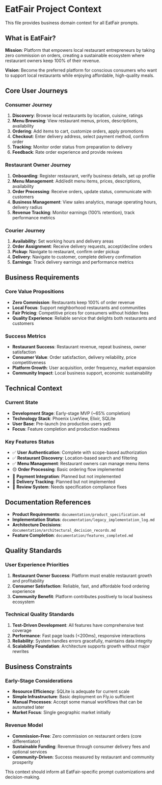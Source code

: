 # EatFair Project Context

This file provides business domain context for all EatFair prompts.

## What is EatFair?

**Mission**: Platform that empowers local restaurant entrepreneurs by taking zero commission on orders, creating a sustainable ecosystem where restaurant owners keep 100% of their revenue.

**Vision**: Become the preferred platform for conscious consumers who want to support local restaurants while enjoying affordable, high-quality meals.

## Core User Journeys

### Consumer Journey
1. **Discovery**: Browse local restaurants by location, cuisine, ratings
2. **Menu Browsing**: View restaurant menus, prices, descriptions, availability  
3. **Ordering**: Add items to cart, customize orders, apply promotions
4. **Checkout**: Enter delivery address, select payment method, confirm order
5. **Tracking**: Monitor order status from preparation to delivery
6. **Feedback**: Rate order experience and provide reviews

### Restaurant Owner Journey  
1. **Onboarding**: Register restaurant, verify business details, set up profile
2. **Menu Management**: Add/edit menu items, prices, descriptions, availability
3. **Order Processing**: Receive orders, update status, communicate with customers
4. **Business Management**: View sales analytics, manage operating hours, delivery radius
5. **Revenue Tracking**: Monitor earnings (100% retention), track performance metrics

### Courier Journey
1. **Availability**: Set working hours and delivery areas  
2. **Order Assignment**: Receive delivery requests, accept/decline orders
3. **Pickup**: Navigate to restaurant, confirm order pickup
4. **Delivery**: Navigate to customer, complete delivery confirmation
5. **Earnings**: Track delivery earnings and performance metrics

## Business Requirements

### Core Value Propositions
- **Zero Commission**: Restaurants keep 100% of order revenue
- **Local Focus**: Support neighborhood restaurants and communities  
- **Fair Pricing**: Competitive prices for consumers without hidden fees
- **Quality Experience**: Reliable service that delights both restaurants and customers

### Success Metrics
- **Restaurant Success**: Restaurant revenue, repeat business, owner satisfaction
- **Consumer Value**: Order satisfaction, delivery reliability, price competitiveness
- **Platform Growth**: User acquisition, order frequency, market expansion
- **Community Impact**: Local business support, economic sustainability

## Technical Context

### Current State
- **Development Stage**: Early-stage MVP (~65% completion)
- **Technology Stack**: Phoenix LiveView, Elixir, SQLite
- **User Base**: Pre-launch (no production users yet)
- **Focus**: Feature completion and production readiness

### Key Features Status
- ✅ **User Authentication**: Complete with scope-based authorization
- ✅ **Restaurant Discovery**: Location-based search and filtering  
- ✅ **Menu Management**: Restaurant owners can manage menu items
- 🟡 **Order Processing**: Basic ordering flow implemented
- 🔴 **Payment Integration**: Planned but not implemented
- 🔴 **Delivery Tracking**: Planned but not implemented
- 🔴 **Review System**: Needs specification compliance fixes

## Documentation References

- **Product Requirements**: `documentation/product_specification.md`
- **Implementation Status**: `documentation/legacy_implementation_log.md` 
- **Architecture Decisions**: `documentation/architectural_decision_records.md`
- **Feature Completion**: `documentation/features_completed.md`

## Quality Standards

### User Experience Priorities
1. **Restaurant Owner Success**: Platform must enable restaurant growth and profitability
2. **Consumer Satisfaction**: Reliable, fast, and affordable food ordering experience
3. **Community Benefit**: Platform contributes positively to local business ecosystem

### Technical Quality Standards  
1. **Test-Driven Development**: All features have comprehensive test coverage
2. **Performance**: Fast page loads (<200ms), responsive interactions
3. **Reliability**: System handles errors gracefully, maintains data integrity
4. **Scalability Foundation**: Architecture supports growth without major rewrites

## Business Constraints

### Early-Stage Considerations
- **Resource Efficiency**: SQLite is adequate for current scale
- **Simple Infrastructure**: Basic deployment on Fly.io sufficient  
- **Manual Processes**: Accept some manual workflows that can be automated later
- **Market Focus**: Single geographic market initially

### Revenue Model
- **Commission-Free**: Zero commission on restaurant orders (core differentiator)
- **Sustainable Funding**: Revenue through consumer delivery fees and optional services
- **Community-Driven**: Success measured by restaurant and community prosperity

This context should inform all EatFair-specific prompt customizations and decision-making.
